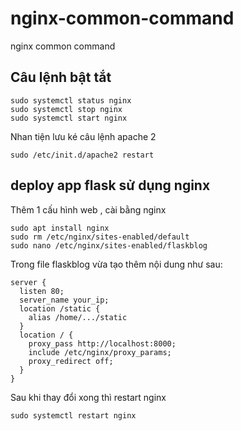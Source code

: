 # nginx-common-command
nginx common command

## Câu lệnh bật tắt
```
sudo systemctl status nginx
sudo systemctl stop nginx
sudo systemctl start nginx
```

Nhan tiện lưu ké câu lệnh apache 2
```
sudo /etc/init.d/apache2 restart
```

## deploy app flask sử dụng nginx
Thêm 1 cấu hình web , cài bằng nginx
```
sudo apt install nginx
sudo rm /etc/nginx/sites-enabled/default
sudo nano /etc/nginx/sites-enabled/flaskblog
```

Trong file flaskblog vừa tạo thêm nội dung như sau:
```
server {
  listen 80;
  server_name your_ip;
  location /static {
    alias /home/.../static
  }
  location / {
    proxy_pass http://localhost:8000;
    include /etc/nginx/proxy_params;
    proxy_redirect off;
  }
}

```

Sau khi thay đổi xong thì restart nginx
```
sudo systemctl restart nginx
```
